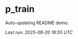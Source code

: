 # p_train

Auto-updating README demo.

<!--START_SECTION:status-->
_Last run: 2025-08-20 18:55 UTC_
<!--END_SECTION:status-->






















